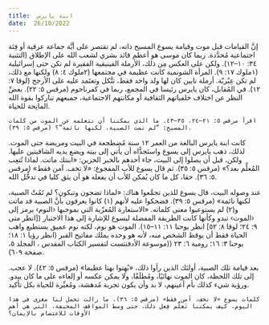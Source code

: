 ```yaml
---
title:  ابنة يايرس
date:  26/10/2022
---
```


إنَّ القيامات قبل موت وقيامة يسوع المسيح ذاته، لم تقتصر على أيَّة جماعة عرقية أو فِئة اجتماعية مُحدَّدة. ربما كان موسى هو أعظم قائد بشري لشعب الله على الإطلاق (التثنية ٣٤: ١٠–١٢). ولكن على العكس مِن ذلك، الأرملة الفينيقية الفقيرة لم تكن حتى إسرائيلية (١ملوك ١٧: ٩). المرأة الشونمية كانت عظيمة في مجتمعها (٢ملوك ٤: ٨) ولكنها مع ذلك، لم تكن عِبْريّة. أرملة نايين كان لها ولد واحد فقط، تتَّكل وتعتَمد عليه على الأرجح (لوقا ٧: ١٢). في المُقابل، كان يايرس رئيسا في المجمع، ربما في كفرناحوم (مرقس ٥: ٢٢). بغضِّ النظر عن اختلاف خلفياتهم الثقافية أو مكانتهم الاجتماعية، جميعهم تباركوا بقوة الله المانِحة للحياة.

`اقرأ مرقس ٥: ٢١–٢٤، ٣٥–٤٣. ما الذي يمكننا أن نتعلمه عن الموت من كلمات المسيح: “لم تمت الصبية، لكنها نائمة”؟ (مرقس ٥: ٣٩).`

كانت ابنة يايرس البالغة من العمر ١٢ سنة مُضطجعة في البيت ومريضة حتى الموت. لذلك، ذهب يايرس إلى يسوع واستَجدًّاه أن يأتي إلى بيته ويضع يديه الشافيتين عليها. ولكن، قبل أن يصلوا إلى البيت، جاء أحدهم بالخبر الحزين: «ابنتك ماتت. لماذا تُتعِب المُعلِّم بعد؟» (مرقس ٥: ٣٥). ثم قال يسوع للأب المفجوع: «لا تخف. آمن فقط» (مرقس ٥: ٣٦). حقا، كل ما كان يُمكن للأب أن يفعله هو أن يثق كليا في تدخُّل الله.

عند وصوله البيت، قال يسوع للذين تجمَّعوا هناك: «لماذا تضجون وتبكون؟ لم تَمُتْ الصبية، لكنها نائمة» (مرقس ٥: ٣٩). فضحكوا عليه لأنهم (١) كانوا يعرفون بأنَّ الصبية قد ماتت و(٢) لم يستوعبوا معنى كلماته. «الاستعارة المُعزّية التي بموجبها ‹النوم› يرمز إلى ‹الموت› تبدو وكأنها كانت الطريقة المفضلة ليسوع للإشارة إلى هذا الاختبار ([انظر متى ٩: ٢٤؛ لوقا ٨: ٥٢] انظر يوحنا ١١: ١١–١٥). الموت هو نوم، لكنه نوم عميق يستطيع واهب الحياة فقط أن يوقظ الشخص منه، لأنه هو وحده يملك مفاتيح القبر (انظر رؤيا ١: ١٨؛ يوحنا ٣: ١٦؛ رومية ٦: ٢٣ ((موسوعة الأدفنتست لتفسير الكتاب المقدس ، المجلد ٥، صفحة ٦٠٩).

بعد قيامة تلك الصبية، أولئك الذين رأوا ذلك، «بُهِتوا بهتا عظيما» (مرقس ٥: ٤٢). لا عجب. إلى تلك اللحظة، كان الموت نهائيًا، ومُطلَقًا، ولا يمكن عكسه أو إلغاءه على ما كان يبدو. ورؤية شيء كذلك بأم أعينهم، لا بد وأن يكون تجربة مُدهشة، ومُغيِّرة للحياة بكل تأكيد.

`كلمات يسوع «لا تخف، آمن فقط» (مرقس ٥: ٣٦)، ما زالت تحمل لنا مغزى في هذا اليوم. كيف يمكننا تَعلُّم فِعل ذلك، حتى وسط المواقف المخيفة، التي هي أهم الأوقات للاعتصام بالإيمان؟`